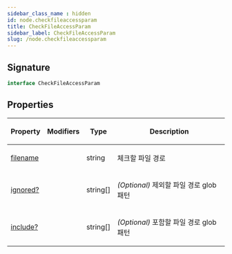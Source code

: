 ```yaml
---
sidebar_class_name : hidden
id: node.checkfileaccessparam
title: CheckFileAccessParam
sidebar_label: CheckFileAccessParam
slug: /node.checkfileaccessparam
---
```






## Signature

```typescript
interface CheckFileAccessParam 
```

## Properties

<table><thead><tr><th>

Property


</th><th>

Modifiers


</th><th>

Type


</th><th>

Description


</th></tr></thead>
<tbody><tr><td>

[filename](./node.checkfileaccessparam.filename)


</td><td>


</td><td>

string


</td><td>

체크할 파일 경로


</td></tr>
<tr><td>

[ignored?](./node.checkfileaccessparam.ignored)


</td><td>


</td><td>

string[]


</td><td>

_(Optional)_ 제외할 파일 경로 glob 패턴


</td></tr>
<tr><td>

[include?](./node.checkfileaccessparam.include)


</td><td>


</td><td>

string[]


</td><td>

_(Optional)_ 포함할 파일 경로 glob 패턴


</td></tr>
</tbody></table>
